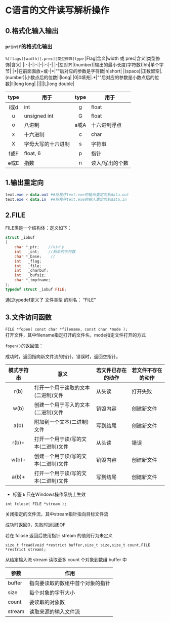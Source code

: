 # C语言的文件读写解析操作
## 0.格式化输入输出
### `printf`的格式化输出
`%[flags][width][.prec][类型修饰]type`
|Flag|含义|width 或 prec|含义|类型修饰|含义|
|:-:|-|:-:|-|:-:|-|
|\-|左对⻬|(number)|输出的最小长度(字符数)|hh|单个字节|
|\+|在前⾯面放\+或\-|\*|""后对应的参数是字符数|h|short|
|(space)|正数留空|.(number)|小数点后的位数|l|long|
|0|0填充|.*|""后对应的参数是小数点后的位数|ll|long long|
|||||L|long double|

|type|用于|type|用于|
|:-:|-|:-:|-|
|i或d|int|g|float|
|u|unsigned int|G|float|
|o|八进制|a或A|十六进制浮点|
|x|十六进制|c|char|
|X|字母⼤写的⼗六进制|s|字符串|
|f或F|float, 6|p|指针|
|e或E|指数|n|读入/写出的个数|

## 1.输出重定向
``` powershell
text.exe > data.out ##将程序text.exe的输出重定向到data.out
text.exe < data.in  ##将程序text.exe的输入重定向到data.in
```
## 2.FILE
FILE类是一个结构体：定义如下：
``` C
struct _iobuf
{
    char *_ptr;    //xia'y
    int   _cnt;    //剩余的字符数
    char *_base;    //
    int   _flag;
    int   _file;
    int   _charbuf;
    int   _bufsiz;
    char *_tmpfname;
};
typedef struct _iobuf FILE;
```
通过typedef定义了 文件类型 的别名： “FILE”
## 3.文件访问函数
` FILE *fopen( const char *filename, const char *mode ); `  
打开文件，其中filename指定打开的文件名，mode指定文件打开的方式

`fopen()`的返回值：

成功时，返回指向新文件流的指针。错误时，返回空指针。

|模式字符串|意义|若文件已存在的动作|若文件不存在的动作|
|:-:|-|-|-|
|r(b)|打开一个用于读取的文本(二进制)文件|从头读|打开失败|
|w(b)|创建一个用于写入的文本(二进制)文件|销毁内容|创建新文件|
|a(b)|附加到一个文本(二进制)文件|写到结尾|创建新文件|
|r(b)+|打开一个用于读/写的文本(二进制)文件|从头读|错误|
|w(b)+|创建一个用于读/写的文本(二进制)文件|销毁内容|创建新文件|
|a(b)+|打开一个用于读/写的文本(二进制)文件|写到结尾|创建新文件|	

* 标签  `b`  只在Windows操作系统上生效

` int fclose( FILE *stream ); `

关闭指定的文件流，其中stream指针指向目标文件流

成功时返回0，失败时返回EOF

若在 fclose 返回后使用指针 stream 的值则行为未定义

`size_t fread(void *restrict buffer,size_t size,size_t count,FILE *restrict stream);`

从给定输入流 stream 读取至多 count 个对象到数组 buffer 中

|参数|作用|
|-|-|
|buffer|指向要读取的数组中首个对象的指针|
|size|每个对象的字节大小|
|count|要读取的对象数|
|stream|读取来源的输入文件流|

